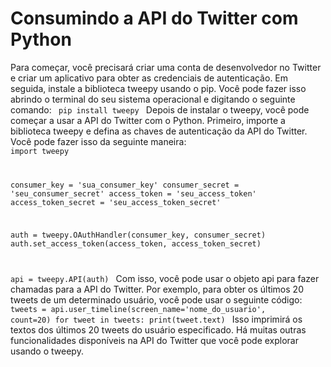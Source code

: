 # Consumindo a API do Twitter com Python
Para começar, você precisará criar uma conta de desenvolvedor no Twitter e criar um aplicativo para obter as credenciais de autenticação. Em seguida, instale a biblioteca tweepy usando o pip. Você pode fazer isso abrindo o terminal do seu sistema operacional e digitando o seguinte comando:
<code>
pip install tweepy
</code>
Depois de instalar o tweepy, você pode começar a usar a API do Twitter com o Python. Primeiro, importe a biblioteca tweepy e defina as chaves de autenticação da API do Twitter. Você pode fazer isso da seguinte maneira:
<code>
import tweepy

consumer_key = 'sua_consumer_key'
consumer_secret = 'seu_consumer_secret'
access_token = 'seu_access_token'
access_token_secret = 'seu_access_token_secret'

auth = tweepy.OAuthHandler(consumer_key, consumer_secret)
auth.set_access_token(access_token, access_token_secret)

api = tweepy.API(auth)
</code>
Com isso, você pode usar o objeto api para fazer chamadas para a API do Twitter. Por exemplo, para obter os últimos 20 tweets de um determinado usuário, você pode usar o seguinte código:
<code>
tweets = api.user_timeline(screen_name='nome_do_usuario', count=20)
for tweet in tweets:
    print(tweet.text)
</code>
Isso imprimirá os textos dos últimos 20 tweets do usuário especificado. Há muitas outras funcionalidades disponíveis na API do Twitter que você pode explorar usando o tweepy.
